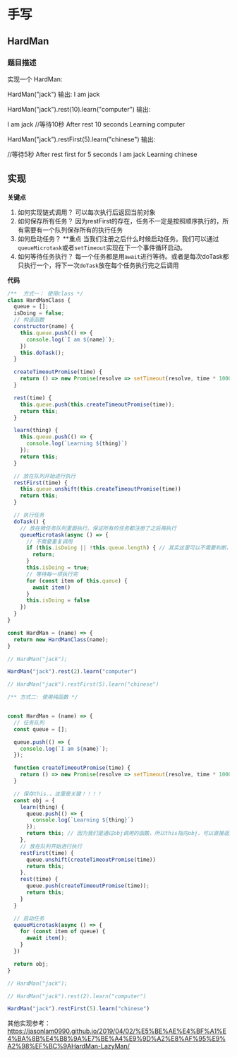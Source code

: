 # 手写
## HardMan
### 题目描述
实现一个 HardMan:

HardMan("jack") 输出:
I am jack

HardMan("jack").rest(10).learn("computer") 输出:

I am jack
//等待10秒
After rest 10 seconds
Learning computer

 
HardMan("jack").restFirst(5).learn("chinese") 输出:

//等待5秒
After rest first for 5 seconds
I am jack
Learning chinese

## 实现
**关键点**
1. 如何实现链式调用？
   可以每次执行后返回当前对象
2. 如何保存所有任务？
   因为restFirst的存在，任务不一定是按照顺序执行的，所有需要有一个队列保存所有的执行任务
3. 如何启动任务？ **重点
   当我们注册之后什么时候启动任务。我们可以通过`queueMicrotask`或者`setTimeout`实现在下一个事件循环启动。
4. 如何等待任务执行？
   每一个任务都是用`await`进行等待。或者是每次doTask都只执行一个，将下一次`doTask`放在每个任务执行完之后调用

**代码**
```js
/**  方式一： 使用class */
class HardManClass {
  queue = [];
  isDoing = false;
  // 构造函数
  constructor(name) {
    this.queue.push(() => {
      console.log(`I am ${name}`);
    })
    this.doTask();
  }

  createTimeoutPromise(time) {
    return () => new Promise(resolve => setTimeout(resolve, time * 1000));
  }

  rest(time) {
    this.queue.push(this.createTimeoutPromise(time));
    return this;
  }

  learn(thing) {
    this.queue.push(() => {
      console.log(`Learning ${thing}`)
    });
    return this;
  }

  // 放在队列开始进行执行
  restFirst(time) {
    this.queue.unshift(this.createTimeoutPromise(time))
    return this;
  }

  // 执行任务
  doTask() {
    // 放在微任务队列里面执行。保证所有的任务都注册了之后再执行
    queueMicrotask(async () => {
      // 不需要重复调用
      if (this.isDoing || !this.queue.length) { // 其实这里可以不需要判断，因为只会有一次调用，但是可以更加的雅观
        return;
      }
      this.isDoing = true;
      // 等待每一项执行完
      for (const item of this.queue) {
        await item()
      }
      this.isDoing = false
    })
  }
}

const HardMan = (name) => {
  return new HardManClass(name);
}

// HardMan("jack");

HardMan("jack").rest(2).learn("computer")

// HardMan("jack").restFirst(5).learn("chinese")

/** 方式二: 使用纯函数 */


const HardMan = (name) => {
  // 任务队列
  const queue = [];

  queue.push(() => {
    console.log(`I am ${name}`);
  });

  function createTimeoutPromise(time) {
    return () => new Promise(resolve => setTimeout(resolve, time * 1000));
  }

  // 保存this.。这里是关键！！！！
  const obj = {
    learn(thing) {
      queue.push(() => {
        console.log(`Learning ${thing}`)
      });
      return this; // 因为我们是通过obj调用的函数，所以this指向obj，可以直接返回
    },
    // 放在队列开始进行执行
    restFirst(time) {
      queue.unshift(createTimeoutPromise(time))
      return this;
    },
    rest(time) {
      queue.push(createTimeoutPromise(time));
      return this;
    }
  }

  // 启动任务
  queueMicrotask(async () => {
    for (const item of queue) {
      await item();
    }
  })

  return obj;
}

// HardMan("jack");

// HardMan("jack").rest(2).learn("computer")

HardMan("jack").restFirst(5).learn("chinese")
```

其他实现参考：https://jasonlam0990.github.io/2019/04/02/%E5%BE%AE%E4%BF%A1%E4%BA%8B%E4%B8%9A%E7%BE%A4%E9%9D%A2%E8%AF%95%E9%A2%98%EF%BC%9AHardMan-LazyMan/